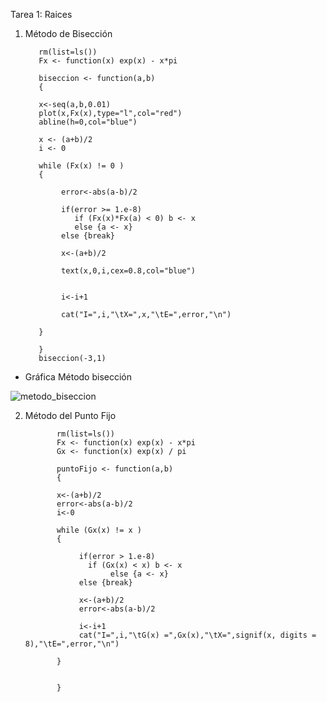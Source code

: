 
Tarea 1: Raices

1. Método de Bisección 


          rm(list=ls())
          Fx <- function(x) exp(x) - x*pi

          biseccion <- function(a,b) 
          {

          x<-seq(a,b,0.01)
          plot(x,Fx(x),type="l",col="red")
          abline(h=0,col="blue")

          x <- (a+b)/2
          i <- 0

          while (Fx(x) != 0 ) 
          {   

               error<-abs(a-b)/2

               if(error >= 1.e-8)
                  if (Fx(x)*Fx(a) < 0) b <- x 
                  else {a <- x}
               else {break}  

               x<-(a+b)/2

               text(x,0,i,cex=0.8,col="blue")


               i<-i+1

               cat("I=",i,"\tX=",x,"\tE=",error,"\n")

          }

          }
          biseccion(-3,1)







- Gráfica Método bisección 


![metodo_biseccion](https://user-images.githubusercontent.com/46997659/52247924-e5bde900-28b9-11e9-9980-5f0a6189a55b.png)



2. Método del Punto Fijo


              rm(list=ls())
              Fx <- function(x) exp(x) - x*pi
              Gx <- function(x) exp(x) / pi

              puntoFijo <- function(a,b) 
              {

              x<-(a+b)/2
              error<-abs(a-b)/2
              i<-0

              while (Gx(x) != x ) 
              {    

                   if(error > 1.e-8)
                     if (Gx(x) < x) b <- x 
                          else {a <- x}
                   else {break}  

                   x<-(a+b)/2
                   error<-abs(a-b)/2

                   i<-i+1
                   cat("I=",i,"\tG(x) =",Gx(x),"\tX=",signif(x, digits = 8),"\tE=",error,"\n")

              }


              }




